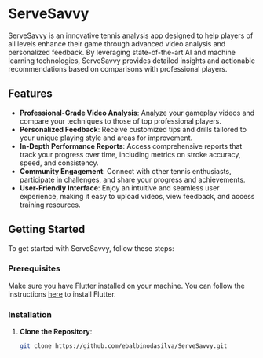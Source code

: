# ServeSavvy
ServeSavvy is an innovative tennis analysis app designed to help players of all levels enhance their game through advanced video analysis and personalized feedback. By leveraging state-of-the-art AI and machine learning technologies, ServeSavvy provides detailed insights and actionable recommendations based on comparisons with professional players.

## Features

- **Professional-Grade Video Analysis**: Analyze your gameplay videos and compare your techniques to those of top professional players.
- **Personalized Feedback**: Receive customized tips and drills tailored to your unique playing style and areas for improvement.
- **In-Depth Performance Reports**: Access comprehensive reports that track your progress over time, including metrics on stroke accuracy, speed, and consistency.
- **Community Engagement**: Connect with other tennis enthusiasts, participate in challenges, and share your progress and achievements.
- **User-Friendly Interface**: Enjoy an intuitive and seamless user experience, making it easy to upload videos, view feedback, and access training resources.

## Getting Started

To get started with ServeSavvy, follow these steps:

### Prerequisites

Make sure you have Flutter installed on your machine. You can follow the instructions [here](https://flutter.dev/docs/get-started/install) to install Flutter.

### Installation

1. **Clone the Repository**:
   ```sh
   git clone https://github.com/ebalbinodasilva/ServeSavvy.git
